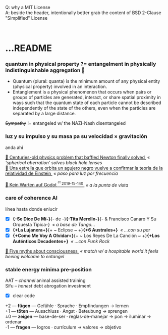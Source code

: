 Q: why a MIT License  
A: beside the header, intentionally better grab the content of BSD 2-Clause "Simplified" License


<br>

# …README
### quantum in physical property ?= entangelment in physically indistinguishable aggregation :popcorn:

+ Quantum (plural: quanta) is the minimum amount of any physical entity (physical property) involved in an interaction.  
+ Entanglement is a physical phenomenon that occurs when pairs or groups of particles are generated, interact, or share spatial proximity in ways such that the quantum state of each particle cannot be described independently of the state of the others, even when the particles are separated by a large distance.

~~Sympathy~~ != entangeled w/ the NAZI-Nash disentangeled


### luz y su impulso y su masa pa su velocidad × gravitación

anda ahí

[ :arrow_up_small: Centuries-old physics problem that baffled Newton finally solved ](https://www.rt.com/news/463382-student-solves-spherical-aberration-newton/) _&nbsp;« ‘spherical aberration’ solves black hole lenses_  
[ :arrow_up_small: Una estrella que orbita un agujero negro vuelve a confirmar la teoría de la relatividad de Einstein ](https://www.lanacion.com.ar/sociedad/una-estrella-orbita-agujero-negro-vuelve-confirmar-nid2271564) _&nbsp;« paso para luz por frecuencia_

[ :arrow_up_small: Kein Warten auf Godot <sup><sup>ct</sup> 2019-15-140</sup> ](https://ct.de/ytc4) _&nbsp;« a la punta de vista_


### care of coherence AI

línea hasta donde enlucir

- [x] **{-Se Dice De Mí-}**{- de -}**{-Tita Merello-}**{- & Francisco Canaro Y Su Orquesta Típica-} _&nbsp;« a base de Tango…_
- [x] **{+La Lujanera+}**{+ ~ Eclipse ~ +}**{+6 Australes+}** _&nbsp;« …con su par_
- [x] **{+Como Me Voy A Olvidar+}**{+ ~ Los Reyes De La Canción ~ +}**{+Los Auténticos Decadentes+}** _&nbsp;« …con Punk Rock_

[ :arrow_up_small: Five myths about consciousness ](https://www.washingtonpost.com/outlook/five-myths/five-myths-about-consciousness/2019/07/26/) _&nbsp;«  match w/ a hospitable world it feels beeing welcome to entangel_


### stable energy minima pre-position

AAT – _channel_ animal assisted training  
Sifu – _honest_ debt abrogation investment

- [x] clear code

+2 — **fügen** — Gefühle · Sprache · Empfindungen → lernen  
+1 — **töten** — Ausschluss · Angst · Beteubung → sprengen  
±0 — **zeigen** — base-de-ser · reglas-de-manejar → pon → iluminar → ordenar  
-1 — **fragen** — logros · currículum → valores → objetivo